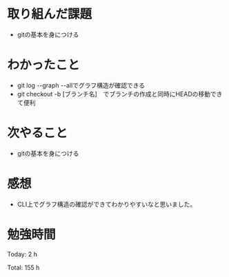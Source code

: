 # 取り組んだ課題
- gitの基本を身につける

# わかったこと
- git log --graph --allでグラフ構造が確認できる
- git checkout -b [ブランチ名]　でブランチの作成と同時にHEADの移動できて便利
  
# 次やること
- gitの基本を身につける

# 感想
- CLI上でグラフ構造の確認ができてわかりやすいなと思いました。

# 勉強時間
Today: 2 h

Total: 155 h
